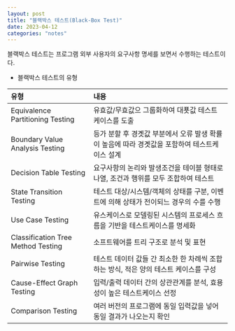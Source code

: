 ```yaml
---
layout: post
title: "블랙박스 테스트(Black-Box Test)"
date: 2023-04-12
categories: "notes"
---
```


블랙박스 테스트는 프로그램 외부 사용자의 요구사항 명세를 보면서 수행하는 테스트이다.

* 블랙박스 테스트의 유형

| 유형 | 내용 |
| :--- | :--- |
| Equivalence Partitioning Testing | 유효값/무효값으 그룹화하여 대푯값 테스트 케이스를 도출 |
| Boundary Value Analysis Testing | 등가 분할 후 경곗값 부분에서 오류 발생 확률이 높음에 따라 경곗값을 포함하여 테스트케이스 설계 |
| Decision Table Testing | 요구사항의 논리와 발생조건을 테이블 형태로 나열, 조건과 행위를 모두 조합하여 테스트 |
| State Transition Testing | 테스트 대상/시스템/객체의 상태를 구분, 이벤트에 의해 상태가 전이되느 경우의 수를 수행 |
| Use Case Testing | 유스케이스로 모델링된 시스템의 프로세스 흐름을 기반을 테스트케이스를 명세화 |
| Classification Tree Method Testing | 소프트웨어를 트리 구조로 분석 및 표현 |
| Pairwise Testing | 테스트 데이터 값들 간 최소한 한 차례씩 조합하는 방식, 적은 양의 테스트 케이스를 구성 |
| Cause-Effect Graph Testing | 입력/출력 데이터 간의 상관관계를 분석, 효용성이 높은 테스트케이스 선정 |
| Comparison Testing | 여러 버전의 프로그램에 동일 입력값을 넣어 동일 결과가 나오는지 확인 |
